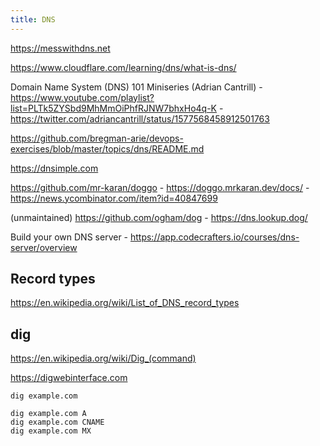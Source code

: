 ```yaml
---
title: DNS
---
```


https://messwithdns.net

https://www.cloudflare.com/learning/dns/what-is-dns/

Domain Name System (DNS) 101 Miniseries (Adrian Cantrill) - https://www.youtube.com/playlist?list=PLTk5ZYSbd9MhMmOiPhfRJNW7bhxHo4q-K - https://twitter.com/adriancantrill/status/1577568458912501763

https://github.com/bregman-arie/devops-exercises/blob/master/topics/dns/README.md

https://dnsimple.com

https://github.com/mr-karan/doggo - https://doggo.mrkaran.dev/docs/ - https://news.ycombinator.com/item?id=40847699

(unmaintained) https://github.com/ogham/dog - https://dns.lookup.dog/

Build your own DNS server - https://app.codecrafters.io/courses/dns-server/overview

## Record types

https://en.wikipedia.org/wiki/List_of_DNS_record_types

## dig

https://en.wikipedia.org/wiki/Dig_(command)

https://digwebinterface.com

```shell
dig example.com

dig example.com A
dig example.com CNAME
dig example.com MX
```
